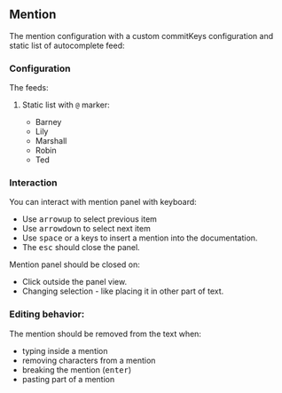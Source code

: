 ## Mention

The mention configuration with a custom commitKeys configuration and static list of autocomplete feed:

### Configuration

The feeds:

1. Static list with `@` marker:

    - Barney
    - Lily
    - Marshall
    - Robin
    - Ted

### Interaction

You can interact with mention panel with keyboard:

- Use <kbd>arrowup</kbd> to select previous item
- Use <kbd>arrowdown</kbd> to select next item
- Use <kbd>space</kbd> or <kbd>a</kbd> keys to insert a mention into the documentation.
- The <kbd>esc</kbd> should close the panel.

Mention panel should be closed on:
- Click outside the panel view.
- Changing selection - like placing it in other part of text.

### Editing behavior:

The mention should be removed from the text when:

- typing inside a mention
- removing characters from a mention
- breaking the mention (<kbd>enter</kbd>)
- pasting part of a mention
